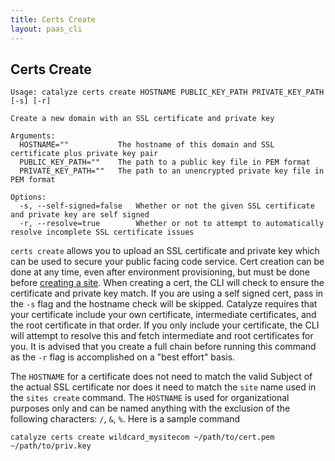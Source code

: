 ```yaml
---
title: Certs Create
layout: paas_cli
---
```


## Certs Create

```
Usage: catalyze certs create HOSTNAME PUBLIC_KEY_PATH PRIVATE_KEY_PATH [-s] [-r]

Create a new domain with an SSL certificate and private key

Arguments:
  HOSTNAME=""           The hostname of this domain and SSL certificate plus private key pair
  PUBLIC_KEY_PATH=""    The path to a public key file in PEM format
  PRIVATE_KEY_PATH=""   The path to an unencrypted private key file in PEM format

Options:
  -s, --self-signed=false   Whether or not the given SSL certificate and private key are self signed
  -r, --resolve=true        Whether or not to attempt to automatically resolve incomplete SSL certificate issues
```

`certs create` allows you to upload an SSL certificate and private key which can be used to secure your public facing code service. Cert creation can be done at any time, even after environment provisioning, but must be done before [creating a site](#sites-create). When creating a cert, the CLI will check to ensure the certificate and private key match. If you are using a self signed cert, pass in the `-s` flag and the hostname check will be skipped. Catalyze requires that your certificate include your own certificate, intermediate certificates, and the root certificate in that order. If you only include your certificate, the CLI will attempt to resolve this and fetch intermediate and root certificates for you. It is advised that you create a full chain before running this command as the `-r` flag is accomplished on a "best effort" basis.

The `HOSTNAME` for a certificate does not need to match the valid Subject of the actual SSL certificate nor does it need to match the `site` name used in the `sites create` command. The `HOSTNAME` is used for organizational purposes only and can be named anything with the exclusion of the following characters: `/`, `&`, `%`. Here is a sample command

```
catalyze certs create wildcard_mysitecom ~/path/to/cert.pem ~/path/to/priv.key
```
